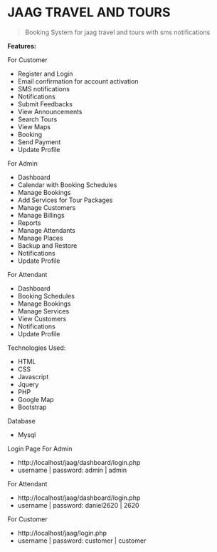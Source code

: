 # JAAG TRAVEL AND TOURS

> Booking System for jaag travel and tours with sms notifications

**Features:**

For Customer
- Register and Login
- Email confirmation for account activation
- SMS notifications
- Notifications
- Submit Feedbacks
- View Announcements
- Search Tours
- View Maps
- Booking
- Send Payment
- Update Profile

For Admin
- Dashboard
- Calendar with Booking Schedules
- Manage Bookings
- Add Services for Tour Packages
- Manage Customers
- Manage Billings
- Reports
- Manage Attendants
- Manage Places
- Backup and Restore
- Notifications
- Update Profile

For Attendant
- Dashboard
- Booking Schedules
- Manage Bookings
- Manage Services
- View Customers
- Notifications
- Update Profile



Technologies Used:
- HTML
- CSS
- Javascript
- Jquery
- PHP
- Google Map
- Bootstrap

Database
- Mysql

Login Page
For Admin
- http://localhost/jaag/dashboard/login.php
- username | password: admin | admin

For Attendant
- http://localhost/jaag/dashboard/login.php
- username | password: daniel2620 | 2620

For Customer
- http://localhost/jaag/login.php
- username | password: customer | customer

